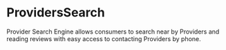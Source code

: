 # ProvidersSearch
Provider Search Engine allows consumers to search near by Providers and reading reviews with  easy access to contacting Providers by phone.
